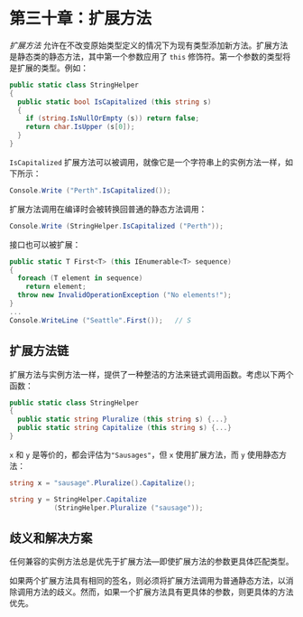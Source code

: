 # 第三十章：扩展方法

*扩展方法* 允许在不改变原始类型定义的情况下为现有类型添加新方法。扩展方法是静态类的静态方法，其中第一个参数应用了 `this` 修饰符。第一个参数的类型将是扩展的类型。例如：

```cs
public static class StringHelper
{
  public static bool IsCapitalized (this string s)
  {
    if (string.IsNullOrEmpty (s)) return false;
    return char.IsUpper (s[0]);
  }
}
```

`IsCapitalized` 扩展方法可以被调用，就像它是一个字符串上的实例方法一样，如下所示：

```cs
Console.Write ("Perth".IsCapitalized());
```

扩展方法调用在编译时会被转换回普通的静态方法调用：

```cs
Console.Write (StringHelper.IsCapitalized ("Perth"));
```

接口也可以被扩展：

```cs
public static T First<T> (this IEnumerable<T> sequence)
{
  foreach (T element in sequence)
    return element;
  throw new InvalidOperationException ("No elements!");
}
...
Console.WriteLine ("Seattle".First());   // S
```

## 扩展方法链

扩展方法与实例方法一样，提供了一种整洁的方法来链式调用函数。考虑以下两个函数：

```cs
public static class StringHelper
{
  public static string Pluralize (this string s) {...}
  public static string Capitalize (this string s) {...}
}
```

`x` 和 `y` 是等价的，都会评估为`"Sausages"`，但 `x` 使用扩展方法，而 `y` 使用静态方法：

```cs
string x = "sausage".Pluralize().Capitalize();

string y = StringHelper.Capitalize
           (StringHelper.Pluralize ("sausage"));
```

## 歧义和解决方案

任何兼容的实例方法总是优先于扩展方法—即使扩展方法的参数更具体匹配类型。

如果两个扩展方法具有相同的签名，则必须将扩展方法调用为普通静态方法，以消除调用方法的歧义。然而，如果一个扩展方法具有更具体的参数，则更具体的方法优先。

